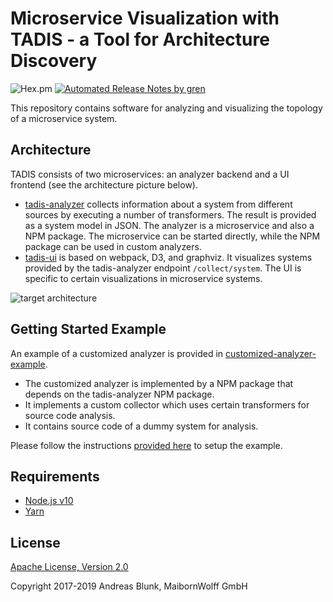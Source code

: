 # Microservice Visualization with TADIS - a Tool for Architecture Discovery

![Hex.pm](https://img.shields.io/hexpm/l/plug.svg)
[![Automated Release Notes by gren](https://img.shields.io/badge/%F0%9F%A4%96-release%20notes-00B2EE.svg)](https://github-tools.github.io/github-release-notes/)

This repository contains software for analyzing and visualizing the topology of a microservice system.

## Architecture

TADIS consists of two microservices: an analyzer backend and a UI frontend (see the architecture picture below).

* [tadis-analyzer](sources/tadis-analyzer) collects information about a system from different sources by executing a number of transformers. The result is provided as a system model in JSON. The analyzer is a microservice and also a NPM package. The microservice can be started directly, while the NPM package can be used in custom analyzers.
* [tadis-ui](sources/tadis-ui) is based on webpack, D3, and graphviz. It visualizes systems provided by the tadis-analyzer endpoint `/collect/system`. The UI is specific to certain visualizations in microservice systems.

![target architecture](docs/target-architecture.png "target architecture")

## Getting Started Example

An example of a customized analyzer is provided in [customized-analyzer-example](sources/customized-analyzer-example).

- The customized analyzer is implemented by a NPM package that depends on the tadis-analyzer NPM package.
- It implements a custom collector which uses certain transformers for source code analysis.
- It contains source code of a dummy system for analysis.

Please follow the instructions [provided here](sources/customized-analyzer-example/README.md) to setup the example.

## Requirements

- [Node.js v10](https://nodejs.org)
- [Yarn](https://yarnpkg.com)

## License

[Apache License, Version 2.0](LICENSE)

Copyright 2017-2019 Andreas Blunk, MaibornWolff GmbH